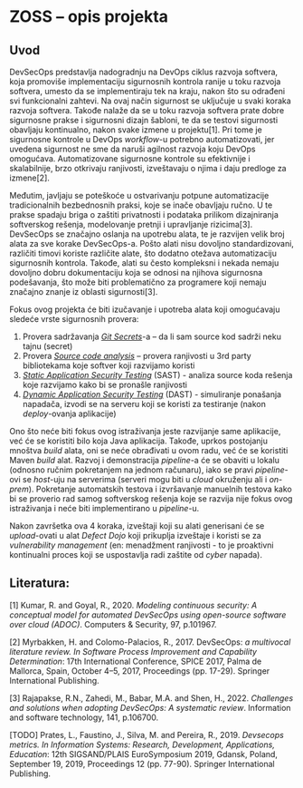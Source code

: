# ZOSS – opis projekta
## Uvod
DevSecOps predstavlja nadogradnju na DevOps ciklus razvoja softvera, koja promoviše implementaciju sigurnosnih kontrola ranije u toku razvoja softvera, umesto da se implementiraju tek na kraju, nakon što su odrađeni svi funkcionalni zahtevi. Na ovaj način sigurnost se uključuje u svaki koraka razvoja softvera. Takođe nalaže da se u toku razvoja softvera prate dobre sigurnosne prakse i sigurnosni dizajn šabloni, te da se testovi sigurnosti obavljaju kontinualno, nakon svake izmene u projektu[1]. Pri tome je sigurnosne kontrole u DevOps <i>workflow</i>-u potrebno automatizovati, jer uvedena sigurnost ne sme da naruši agilnost razvoja koju DevOps omogućava. Automatizovane sigurnosne kontrole su efektivnije i skalabilnije, brzo otkrivaju ranjivosti, izveštavaju o njima i daju predloge za izmene[2].

Međutim, javljaju se poteškoće u ostvarivanju potpune automatizacije tradicionalnih bezbednosnih praksi, koje se inače obavljaju ručno. U te prakse spadaju briga o zaštiti privatnosti i podataka prilikom dizajniranja softverskog rešenja, modelovanje pretnji i upravljanje rizicima[3]. DevSecOps se značajno oslanja na upotrebu alata, te je razvijen velik broj alata za sve korake DevSecOps-a. Pošto alati nisu dovoljno standardizovani, različiti timovi koriste različite alate, što dodatno otežava automatizaciju sigurnosnih kontrola. Takođe, alati su često kompleksni i nekada nemaju dovoljno dobru dokumentaciju koja se odnosi na njihova sigurnosna podešavanja, što može biti problematično za programere koji nemaju značajno znanje iz oblasti sigurnosti[3]. 

Fokus ovog projekta će biti izučavanje i upotreba alata koji omogućavaju sledeće vrste sigurnosnih provera: 
1. Provera sadržavanja [<i>Git Secrets</i>](/docs/git-secrets.md)-a – da li sam source kod sadrži neku tajnu (secret)
2. Provera [<i>Source code analysis</i>](/docs/sca.md) – provera ranjivosti u 3rd party bibliotekama koje softver koji razvijamo koristi
3. [<i>Static Application Security Testing</i>](/docs/sast.md) (SAST) - analiza source koda rešenja koje razvijamo kako bi se pronašle ranjivosti
4. [<i>Dynamic Application Security Testing</i>](/docs/dast.md) (DAST) - simuliranje ponašanja napadača, izvodi se na serveru koji se koristi za testiranje (nakon <i>deploy</i>-ovanja aplikacije)

Ono što neće biti fokus ovog istraživanja jeste razvijanje same aplikacije, već će se koristiti bilo koja Java aplikacija. Takođe, uprkos postojanju mnoštva <i>build</i> alata, oni se neće obrađivati u ovom radu, već će se koristiti Maven <i>build</i> alat. Razvoj i demonstracija <i>pipeline</i>-a će se obaviti u lokalu (odnosno ručnim pokretanjem na jednom računaru), iako se pravi <i>pipeline</i>-ovi se <i>host</i>-uju na serverima (serveri mogu biti u <i>cloud</i> okruženju ali i <i>on-prem</i>). Pokretanje automatskih testova i izvršavanje manuelnih testova kako bi se proverio rad samog softverskog rešenja koje se razvija nije fokus ovog istraživanja i neće biti implementirano u <i>pipeline</i>-u.

Nakon završetka ova 4 koraka, izveštaji koji su alati generisani će se <i>upload</i>-ovati u alat <i>Defect Dojo</i> koji prikuplja izveštaje i koristi se za <i>vulnerability management</i> (en: menadžment ranjivosti - to je proaktivni kontinualni proces koji se uspostavlja radi zaštite od <i>cyber</i> napada).

## Literatura:
[1]	Kumar, R. and Goyal, R., 2020. <i>Modeling continuous security: A conceptual model for automated DevSecOps using open-source software over cloud (ADOC)</i>. Computers & Security, 97, p.101967.

[2]	Myrbakken, H. and Colomo-Palacios, R., 2017. DevSecOps: <i>a multivocal literature review. In Software Process Improvement and Capability Determination</i>: 17th International Conference, SPICE 2017, Palma de Mallorca, Spain, October 4–5, 2017, Proceedings (pp. 17-29). Springer International Publishing.

[3]	Rajapakse, R.N., Zahedi, M., Babar, M.A. and Shen, H., 2022. <i>Challenges and solutions when adopting DevSecOps: A systematic review</i>. Information and software technology, 141, p.106700.

[TODO] Prates, L., Faustino, J., Silva, M. and Pereira, R., 2019. <i>Devsecops metrics. In Information Systems: Research, Development, Applications, Education</i>: 12th SIGSAND/PLAIS EuroSymposium 2019, Gdansk, Poland, September 19, 2019, Proceedings 12 (pp. 77-90). Springer International Publishing.
